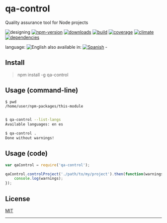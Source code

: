 # qa-control

<!--multilang v0 en:README.md es:LEEME.md -->

<!--lang:en-->
Quality assurance tool for Node projects

<!--lang:es--]
Herramienta de control de calidad para proyectos Node

[!--lang:*-->

<!-- cucardas -->
![designing](https://img.shields.io/badge/stability-desgining-red.svg)
[![npm-version](https://img.shields.io/npm/v/qa-control.svg)](https://npmjs.org/package/qa-control)
[![downloads](https://img.shields.io/npm/dm/qa-control.svg)](https://npmjs.org/package/qa-control)
[![build](https://img.shields.io/travis/codenautas/qa-control/master.svg)](https://travis-ci.org/codenautas/qa-control)
[![coverage](https://img.shields.io/coveralls/codenautas/qa-control/master.svg)](https://coveralls.io/r/codenautas/qa-control)
[![climate](https://img.shields.io/codeclimate/github/codenautas/qa-control.svg)](https://codeclimate.com/github/codenautas/qa-control)
[![dependencies](https://img.shields.io/david/codenautas/qa-control.svg)](https://david-dm.org/codenautas/qa-control)

<!--multilang buttons-->

language: ![English](https://raw.githubusercontent.com/codenautas/multilang/master/img/lang-en.png)
also available in:
[![Spanish](https://raw.githubusercontent.com/codenautas/multilang/master/img/lang-es.png)](LEEME.md) - 

<!--lang:en-->

## Install

<!--lang:es--]

## Instalación

[!--lang:*-->

> npm install -g qa-control

<!--lang:en-->

## Usage (command-line)

<!--lang:es--]

## Uso (línea de comandos)

[!--lang:*-->

```sh
$ pwd
/home/user/npm-packages/this-module
```

<!--lang:en-->

```sh

$ qa-control --list-langs
Available languages: en es

$ qa-control . 
Done without warnings!
```

<!--lang:es--]
```sh
$ qa-control --list-langs
Idiomas disponibles: en es

$ qa-control . --lang=es
Listo sin advertencias!
```

[!--lang:en-->

## Usage (code)

<!--lang:es--]

## Uso (código)

[!--lang:*-->

```js
var qaControl = require('qa-control');

qaControl.controlProject('./path/to/my/project').then(function(warnings){
    console.log(warnings);
});

```

## License

[MIT](LICENSE)

----------------


